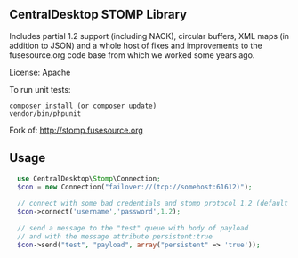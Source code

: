 CentralDesktop STOMP Library
----------------------------

Includes partial 1.2 support (including NACK), circular buffers, XML maps (in addition to JSON) and a whole host of fixes and improvements to the fusesource.org code base from which we worked some years ago.

License:  Apache

To run unit tests:

    composer install (or composer update)
    vendor/bin/phpunit

Fork of: http://stomp.fusesource.org

## Usage

```php
  use CentralDesktop\Stomp\Connection;
  $con = new Connection("failover://(tcp://somehost:61612)");
  
  // connect with some bad credentials and stomp protocol 1.2 (default 1.0 currently)
  $con->connect('username','password',1.2);
  
  // send a message to the "test" queue with body of payload
  // and with the message attribute persistent:true
  $con->send("test", "payload", array("persistent" => 'true'));
```
